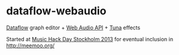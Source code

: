 dataflow-webaudio
=================

[Dataflow](https://github.com/meemoo/dataflow) graph editor + [Web Audio API](https://dvcs.w3.org/hg/audio/raw-file/tip/webaudio/specification.html) + [Tuna](https://github.com/Dinahmoe/tuna) effects

Started at [Music Hack Day Stockholm 2013](https://www.hackerleague.org/hackathons/music-hack-day-stockholm-13/hacks/web-audio-api-plus-dataflow) for eventual inclusion in http://meemoo.org/
